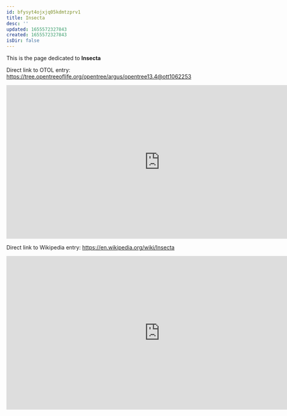 ```yaml
---
id: bfysyt4ojxjq05kdmtzprv1
title: Insecta
desc: ''
updated: 1655572327843
created: 1655572327843
isDir: false
---
```

This is the page dedicated to **Insecta**


Direct link to OTOL entry: https://tree.opentreeoflife.org/opentree/argus/opentree13.4@ott1062253



<html>
    <body>
    <iframe src="https://tree.opentreeoflife.org/opentree/argus/opentree13.4@ott1062253"
    width="800" height="400" frameborder="0" allowfullscreen> </iframe>
    </body>
</html>
    


Direct link to Wikipedia entry: https://en.wikipedia.org/wiki/Insecta



<html>
    <body>
    <iframe src="https://en.wikipedia.org/wiki/Insecta"
    width="800" height="400" frameborder="0" allowfullscreen> </iframe>
    </body>
</html>
    
